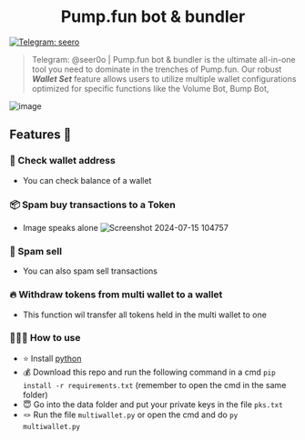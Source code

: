 

<h1  align="center">Pump.fun bot & bundler</h1>

<p>

[![Telegram: seero](https://img.shields.io/badge/Telegram-seero-blueviolet)](https://t.me/seer0o)

</a>

</p>

  > Telegram: @seer0o | Pump.fun bot & bundler is the ultimate all-in-one tool you need to dominate in the trenches of Pump.fun. Our robust <b>*Wallet Set*</b> feature allows users to utilize multiple wallet configurations optimized for specific functions like the Volume Bot, Bump Bot,



![image](https://github.com/user-attachments/assets/4ae1c725-36c3-4074-8a8b-14b30f5ae3c2)



## Features 📜

### 👛 Check wallet address
- You can check balance of a wallet


### 📦 Spam buy transactions to a Token
- Image speaks alone
![Screenshot 2024-07-15 104757](https://github.com/user-attachments/assets/49a9763c-a012-4767-a240-17deb4e0db81)

### 🌊 Spam sell 
- You can also spam sell transactions

### 🔥 Withdraw tokens from multi wallet to a wallet
- This function wil transfer all tokens held in the multi wallet to one



### 👨🏼‍💻 How to use
- ⭐ Install [python](https://www.python.org/downloads/)
- 💰 Download this repo and run the following command in a cmd ```pip install -r requirements.txt``` (remember to open the cmd in the same folder)
- 😇 Go into the data folder and put your private keys in the file ```pks.txt```
- 🪢 Run the file ```multiwallet.py``` or open the cmd and do ```py multiwallet.py```


